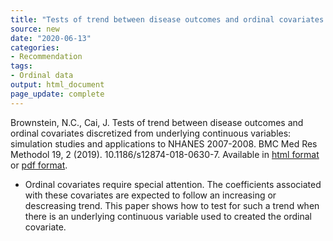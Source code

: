 ```yaml
---
title: "Tests of trend between disease outcomes and ordinal covariates discretized from underlying continuous variables"
source: new
date: "2020-06-13"
categories:
- Recommendation
tags:
- Ordinal data
output: html_document
page_update: complete
---
```


Brownstein, N.C., Cai, J. Tests of trend between disease outcomes and ordinal covariates discretized from underlying continuous variables: simulation studies and applications to NHANES 2007-2008. BMC Med Res Methodol 19, 2 (2019). 10.1186/s12874-018-0630-7. Available in [html format](https://link.springer.com/article/10.1186/s12874-018-0630-7) or [pdf format](https://link.springer.com/content/pdf/10.1186/s12874-018-0630-7.pdf). 


+ Ordinal covariates require special attention. The coefficients associated with these covariates are expected to follow an increasing or descreasing trend. This paper shows how to test for such a trend when there is an underlying continuous variable used to created the ordinal covariate.

<!---More--->

